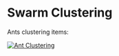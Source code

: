 # Swarm Clustering

Ants clustering items:

[![Ant Clustering](https://img.youtube.com/vi/I6wfpuZtkdM/0.jpg)](https://www.youtube.com/watch?v=I6wfpuZtkdM "Ant Clustering")
